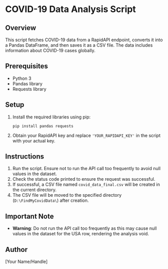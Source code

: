 # COVID-19 Data Analysis Script

## Overview
This script fetches COVID-19 data from a RapidAPI endpoint, converts it into a Pandas DataFrame, and then saves it as a CSV file. The data includes information about COVID-19 cases globally.

## Prerequisites
- Python 3
- Pandas library
- Requests library

## Setup
1. Install the required libraries using pip:
    ```
    pip install pandas requests
    ```

2. Obtain your RapidAPI key and replace `'YOUR_RAPIDAPI_KEY'` in the script with your actual key.

## Instructions
1. Run the script. Ensure not to run the API call too frequently to avoid null values in the dataset.
2. Check the status code printed to ensure the request was successful.
3. If successful, a CSV file named `covid_data_final.csv` will be created in the current directory.
4. The CSV file will be moved to the specified directory (`D:\FindMyCovidData\`) after creation.

## Important Note
- **Warning**: Do not run the API call too frequently as this may cause null values in the dataset for the USA row, rendering the analysis void.

## Author
[Your Name/Handle]

